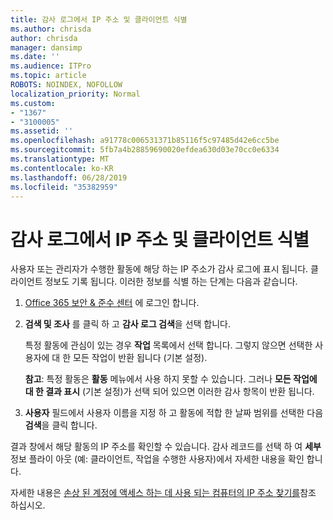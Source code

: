 ```yaml
---
title: 감사 로그에서 IP 주소 및 클라이언트 식별
ms.author: chrisda
author: chrisda
manager: dansimp
ms.date: ''
ms.audience: ITPro
ms.topic: article
ROBOTS: NOINDEX, NOFOLLOW
localization_priority: Normal
ms.custom:
- "1367"
- "3100005"
ms.assetid: ''
ms.openlocfilehash: a91778c006531371b85116f5c97485d42e6cc5be
ms.sourcegitcommit: 5fb7a4b28859690020efdea630d03e70cc0e6334
ms.translationtype: MT
ms.contentlocale: ko-KR
ms.lasthandoff: 06/28/2019
ms.locfileid: "35382959"
---
```

# <a name="identify-ip-address-and-client-in-audit-logs"></a>감사 로그에서 IP 주소 및 클라이언트 식별

사용자 또는 관리자가 수행한 활동에 해당 하는 IP 주소가 감사 로그에 표시 됩니다. 클라이언트 정보도 기록 됩니다. 이러한 정보를 식별 하는 단계는 다음과 같습니다.

1. [Office 365 보안 & 준수 센터](https://protection.office.com/) 에 로그인 합니다.

2. **검색 및 조사** 를 클릭 하 고 **감사 로그 검색**을 선택 합니다.

   특정 활동에 관심이 있는 경우 **작업** 목록에서 선택 합니다. 그렇지 않으면 선택한 사용자에 대 한 모든 작업이 반환 됩니다 (기본 설정).

   **참고**: 특정 활동은 **활동** 메뉴에서 사용 하지 못할 수 있습니다. 그러나 **모든 작업에 대 한 결과 표시** (기본 설정)가 선택 되어 있으면 이러한 감사 항목이 반환 됩니다.

3. **사용자** 필드에서 사용자 이름을 지정 하 고 활동에 적합 한 날짜 범위를 선택한 다음 **검색**을 클릭 합니다.

결과 창에서 해당 활동의 IP 주소를 확인할 수 있습니다. 감사 레코드를 선택 하 여 **세부** 정보 플라이 아웃 (예: 클라이언트, 작업을 수행한 사용자)에서 자세한 내용을 확인 합니다.

자세한 내용은 [손상 된 계정에 액세스 하는 데 사용 되는 컴퓨터의 IP 주소 찾기를](https://docs.microsoft.com/office365/securitycompliance/auditing-troubleshooting-scenarios#finding-the-ip-address-of-the-computer-used-to-access-a-compromised-account)참조 하십시오.
